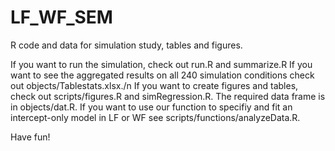 # LF_WF_SEM
R code and data for simulation study, tables and figures.

If you want to run the simulation, check out run.R and summarize.R
If you want to see the aggregated results on all 240 simulation conditions check out objects/Tablestats.xlsx./n
If you want to create figures and tables, check out scripts/figures.R and simRegression.R. The required data frame is in objects/dat.R.
If you want to use our function to specifiy and fit an intercept-only model in LF or WF see scripts/functions/analyzeData.R.

Have fun!
